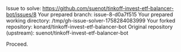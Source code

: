Issue to solve: https://github.com/suenot/tinkoff-invest-etf-balancer-bot/issues/8
Your prepared branch: issue-8-d0a7f515
Your prepared working directory: /tmp/gh-issue-solver-1758284083999
Your forked repository: konard/tinkoff-invest-etf-balancer-bot
Original repository (upstream): suenot/tinkoff-invest-etf-balancer-bot

Proceed.